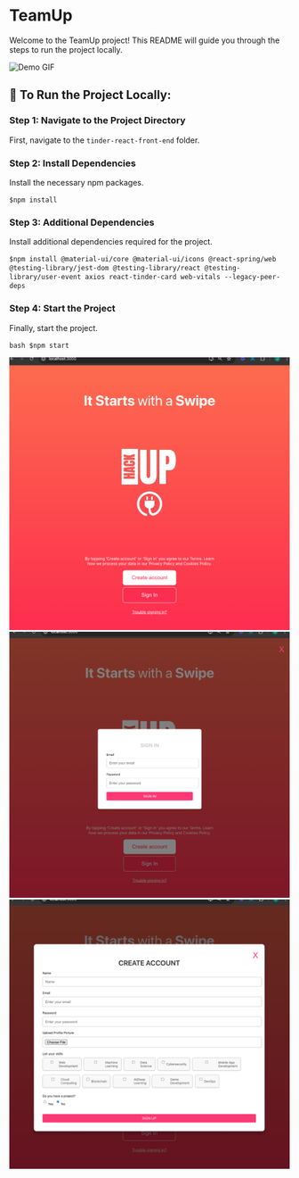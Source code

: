# TeamUp

Welcome to the TeamUp project! This README will guide you through the steps to run the project locally.

![Demo GIF](https://github.com/Azra-Zahin/ucbaihacks/blob/main/TeamUpDemo.gif?raw=true)

## 🚀 To Run the Project Locally:

### Step 1: Navigate to the Project Directory

First, navigate to the `tinder-react-front-end` folder.

### Step 2: Install Dependencies

Install the necessary npm packages.

```
$npm install
```
### Step 3: Additional Dependencies

Install additional dependencies required for the project.

```
$npm install @material-ui/core @material-ui/icons @react-spring/web @testing-library/jest-dom @testing-library/react @testing-library/user-event axios react-tinder-card web-vitals --legacy-peer-deps
```

### Step 4: Start the Project

Finally, start the project.

```
bash $npm start
```



![LandingPage](https://github.com/Azra-Zahin/ucbaihacks/blob/main/home.png?raw=true)
![SignIn](https://github.com/Azra-Zahin/ucbaihacks/blob/main/signin.png?raw=true)
![SignUp](https://github.com/Azra-Zahin/ucbaihacks/blob/main/signup.png?raw=true)
